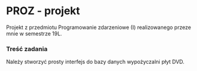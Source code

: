 # PROZ - projekt
Projekt z przedmiotu Programowanie zdarzeniowe (I) realizowanego przeze mnie w semestrze 19L.

### Treść zadania
Należy stworzyć prosty interfejs do bazy danych wypożyczalni płyt DVD.
